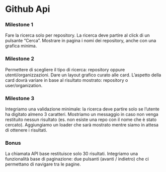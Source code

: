 # Github Api

### Milestone 1
Fare la ricerca solo per repository.
La ricerca deve partire al click di un pulsante “Cerca”.
Mostrare in pagina i nomi dei repository, anche con una grafica minima.

### Milestone 2
Permettere di scegliere il tipo di ricerca: repository oppure utenti/organizzazioni.
Dare un layout grafico curato alle card.
L’aspetto della card dovrà variare in base al risultato mostrato: repository o user/organization.

### Milestone 3
Integriamo una validazione minimale: la ricerca deve partire solo se l’utente ha digitato almeno 3 caratteri.
Mostriamo un messaggio in caso non venga restituito nessun risultato (es. non esiste una repo con il nome che è stato cercato).
Aggiungiamo un loader che sarà mostrato mentre siamo in attesa di ottenere i risultati.

### Bonus 
La chiamata API base restituisce solo 30 risultati. Integriamo una funzionalità base di paginazione: due pulsanti (avanti / indietro) che ci permettano di navigare tra le pagine.